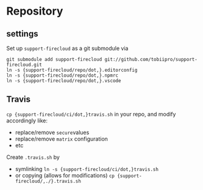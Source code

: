 # Repository

## settings

Set up `support-firecloud` as a git submodule via

```shell
git submodule add support-firecloud git://github.com/tobiipro/support-firecloud.git
ln -s {support-firecloud/repo/dot,}.editorconfig
ln -s {support-firecloud/repo/dot,}.npmrc
ln -s {support-firecloud/repo/dot,}.vscode

```
## Travis

`cp {support-firecloud/ci/dot,}travis.sh` in your repo, and modify accordingly like:

* replace/remove `secure`values
* replace/remove `matrix` configuration
* etc

Create `.travis.sh` by

* symlinking `ln -s {support-firecloud/ci/dot,}travis.sh`
* or copying (allows for modifications) `cp {support-firecloud/,./}.travis.sh`
